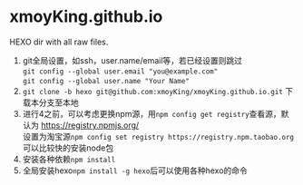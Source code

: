 # xmoyKing.github.io
HEXO dir with all raw files.

1. git全局设置，如ssh，user.name/email等，若已经设置则跳过  
    `git config --global user.email "you@example.com"`  
    `git config --global user.name "Your Name"`
2. `git clone -b hexo git@github.com:xmoyKing/xmoyKing.github.io.git` 下载本分支至本地
3. 进行4之前，可以考虑更换npm源，用`npm config get registry`查看源，默认为 https://registry.npmjs.org/   
    设置为淘宝源`npm config set registry https://registry.npm.taobao.org`可以比较快的安装node包
4. 安装各种依赖`npm install`
5. 全局安装hexo`npm install -g hexo`后可以使用各种hexo的命令
